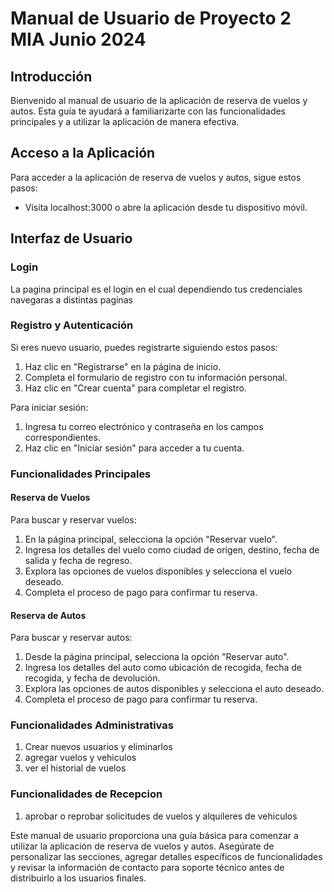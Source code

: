 # Manual de Usuario de Proyecto 2 MIA Junio 2024

## Introducción
Bienvenido al manual de usuario de la aplicación de reserva de vuelos y autos. Esta guía te ayudará a familiarizarte con las funcionalidades principales y a utilizar la aplicación de manera efectiva.

## Acceso a la Aplicación
Para acceder a la aplicación de reserva de vuelos y autos, sigue estos pasos:
- Visita localhost:3000 o abre la aplicación desde tu dispositivo móvil.

## Interfaz de Usuario
### Login
La pagina principal es el login en el cual dependiendo tus credenciales navegaras a distintas paginas

### Registro y Autenticación
Si eres nuevo usuario, puedes registrarte siguiendo estos pasos:
1. Haz clic en "Registrarse" en la página de inicio.
2. Completa el formulario de registro con tu información personal.
3. Haz clic en "Crear cuenta" para completar el registro.

Para iniciar sesión:
1. Ingresa tu correo electrónico y contraseña en los campos correspondientes.
2. Haz clic en "Iniciar sesión" para acceder a tu cuenta.

### Funcionalidades Principales
#### Reserva de Vuelos
Para buscar y reservar vuelos:
1. En la página principal, selecciona la opción "Reservar vuelo".
2. Ingresa los detalles del vuelo como ciudad de origen, destino, fecha de salida y fecha de regreso.
3. Explora las opciones de vuelos disponibles y selecciona el vuelo deseado.
4. Completa el proceso de pago para confirmar tu reserva.

#### Reserva de Autos
Para buscar y reservar autos:
1. Desde la página principal, selecciona la opción "Reservar auto".
2. Ingresa los detalles del auto como ubicación de recogida, fecha de recogida, y fecha de devolución.
3. Explora las opciones de autos disponibles y selecciona el auto deseado.
4. Completa el proceso de pago para confirmar tu reserva.

### Funcionalidades Administrativas
1. Crear nuevos usuarios y eliminarlos
2. agregar vuelos y vehiculos
3. ver el historial de vuelos

### Funcionalidades de Recepcion
1. aprobar o reprobar solicitudes de vuelos y alquileres de vehiculos

Este manual de usuario proporciona una guía básica para comenzar a utilizar la aplicación de reserva de vuelos y autos. Asegúrate de personalizar las secciones, agregar detalles específicos de funcionalidades y revisar la información de contacto para soporte técnico antes de distribuirlo a los usuarios finales.

